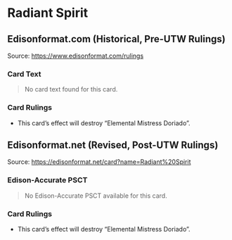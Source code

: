 # Radiant Spirit

## Edisonformat.com (Historical, Pre-UTW Rulings)

Source: https://www.edisonformat.com/rulings

### Card Text

> No card text found for this card.

### Card Rulings

*   This card’s effect will destroy “Elemental Mistress Doriado”.

## Edisonformat.net (Revised, Post-UTW Rulings)

Source: https://edisonformat.net/card?name=Radiant%20Spirit

### Edison-Accurate PSCT

> No Edison-Accurate PSCT available for this card.

### Card Rulings

*   This card’s effect will destroy “Elemental Mistress Doriado”.
            